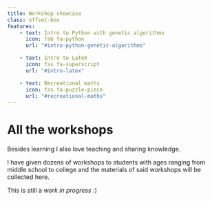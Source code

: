 ```yaml
---
title: Workshop showcase
class: offset-box
features:
    - text: Intro to Python with genetic algorithms
      icon: fab fa-python
      url: "#intro-python-genetic-algorithms"

    - text: Intro to LaTeX
      icon: fas fa-superscript
      url: "#intro-latex"

    - text: Recreational maths
      icon: fas fa-puzzle-piece
      url: "#recreational-maths"
---
```


# All the workshops

Besides learning I also love teaching and sharing knowledge.

I have given dozens of workshops to students with ages ranging from middle school to college and the materials of said workshops will be collected here.

This is still a _work in progress_ :)
